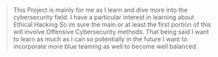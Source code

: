 > This Project is mainly for me as I learn and dive more into the cybersecurity field. I have a particular interest in learning about Ethical Hacking So im sure the main or at least the first portion of this will involve Offensive Cybersecurity methods. That being said I want to learn as much as I can so potentially in the future I want to incorporate more blue teaming as well to become well balanced.
